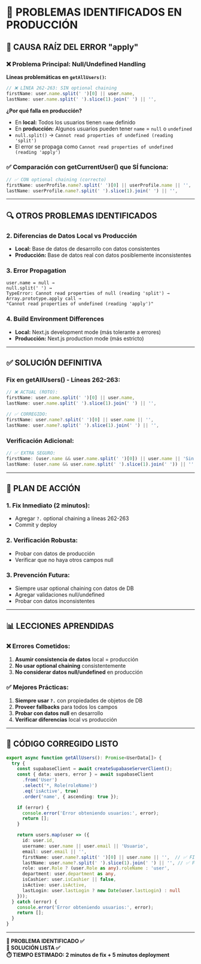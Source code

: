 # 🚨 PROBLEMAS IDENTIFICADOS EN PRODUCCIÓN

## 🎯 **CAUSA RAÍZ DEL ERROR "apply"**

### ❌ **Problema Principal: Null/Undefined Handling**

**Líneas problemáticas en `getAllUsers()`:**
```typescript
// ❌ LÍNEA 262-263: SIN optional chaining
firstName: user.name.split(' ')[0] || user.name,
lastName: user.name.split(' ').slice(1).join(' ') || '',
```

**¿Por qué falla en producción?**
- En **local:** Todos los usuarios tienen `name` definido
- En **producción:** Algunos usuarios pueden tener `name` = `null` o `undefined`
- `null.split()` → `Cannot read properties of undefined (reading 'split')`
- El error se propaga como `Cannot read properties of undefined (reading 'apply')`

### ✅ **Comparación con getCurrentUser() que SÍ funciona:**
```typescript
// ✅ CON optional chaining (correcto)
firstName: userProfile.name?.split(' ')[0] || userProfile.name || '',
lastName: userProfile.name?.split(' ').slice(1).join(' ') || '',
```

---

## 🔍 **OTROS PROBLEMAS IDENTIFICADOS**

### 2. **Diferencias de Datos Local vs Producción**
- **Local:** Base de datos de desarrollo con datos consistentes
- **Producción:** Base de datos real con datos posiblemente inconsistentes

### 3. **Error Propagation**
```
user.name = null → 
null.split(' ') → 
TypeError: Cannot read properties of null (reading 'split') →
Array.prototype.apply call → 
"Cannot read properties of undefined (reading 'apply')"
```

### 4. **Build Environment Differences**
- **Local:** Next.js development mode (más tolerante a errores)
- **Producción:** Next.js production mode (más estricto)

---

## ✅ **SOLUCIÓN DEFINITIVA**

### **Fix en getAllUsers() - Líneas 262-263:**

```typescript
// ❌ ACTUAL (ROTO):
firstName: user.name.split(' ')[0] || user.name,
lastName: user.name.split(' ').slice(1).join(' ') || '',

// ✅ CORREGIDO:
firstName: user.name?.split(' ')[0] || user.name || '',
lastName: user.name?.split(' ').slice(1).join(' ') || '',
```

### **Verificación Adicional:**
```typescript
// ✅ EXTRA SEGURO:
firstName: (user.name && user.name.split(' ')[0]) || user.name || 'Sin Nombre',
lastName: (user.name && user.name.split(' ').slice(1).join(' ')) || '',
```

---

## 🎯 **PLAN DE ACCIÓN**

### 1. **Fix Inmediato (2 minutos):**
- Agregar `?.` optional chaining a líneas 262-263
- Commit y deploy

### 2. **Verificación Robusta:**
- Probar con datos de producción
- Verificar que no haya otros campos null

### 3. **Prevención Futura:**
- Siempre usar optional chaining con datos de DB
- Agregar validaciones null/undefined
- Probar con datos inconsistentes

---

## 📊 **LECCIONES APRENDIDAS**

### ❌ **Errores Cometidos:**
1. **Asumir consistencia de datos** local = producción
2. **No usar optional chaining** consistentemente  
3. **No considerar datos null/undefined** en producción

### ✅ **Mejores Prácticas:**
1. **Siempre usar `?.`** con propiedades de objetos de DB
2. **Proveer fallbacks** para todos los campos  
3. **Probar con datos null** en desarrollo
4. **Verificar diferencias** local vs producción

---

## 🚀 **CÓDIGO CORREGIDO LISTO**

```typescript
export async function getAllUsers(): Promise<UserData[]> {
  try {
    const supabaseClient = await createSupabaseServerClient();
    const { data: users, error } = await supabaseClient
      .from('User')
      .select('*, Role(roleName)')
      .eq('isActive', true)
      .order('name', { ascending: true });

    if (error) {
      console.error('Error obteniendo usuarios:', error);
      return [];
    }

    return users.map(user => ({
      id: user.id,
      username: user.name || user.email || 'Usuario',
      email: user.email || '',
      firstName: user.name?.split(' ')[0] || user.name || '',  // ✅ FIXED
      lastName: user.name?.split(' ').slice(1).join(' ') || '', // ✅ FIXED
      role: user.Role ? (user.Role as any).roleName : 'user',
      department: user.department as any,
      isCashier: user.isCashier || false,
      isActive: user.isActive,
      lastLogin: user.lastLogin ? new Date(user.lastLogin) : null
    }));
  } catch (error) {
    console.error('Error obteniendo usuarios:', error);
    return [];
  }
}
```

---

**🎯 PROBLEMA IDENTIFICADO ✅**  
**🚀 SOLUCIÓN LISTA ✅**  
**⏱️ TIEMPO ESTIMADO: 2 minutos de fix + 5 minutos deployment**